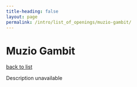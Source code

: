 ```yaml
---
title-heading: false
layout: page
permalink: /intro/list_of_openings/muzio-gambit/
---
```


# Muzio Gambit

[back to list](../../list_of_openings)

Description unavailable